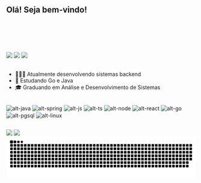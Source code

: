 ## Olá! Seja bem-vindo!

<div style="margin-top: 100px">
  <a href="https://www.linkedin.com/in/guilherme-rodrigues-machado" target="_blank"><img src="https://img.shields.io/badge/-LinkedIn-%230077B5?style=for-the-badge&logo=linkedin&logoColor=white" target="_blank"></a> 
  <a href="mailto:guilhermerodriguesm23@gmail.com"><img src="https://img.shields.io/badge/-Gmail-%23333?style=for-the-badge&logo=gmail&logoColor=white" target="_blank"></a>
  <a href="https://x.com/Guterzao__"><img src ="https://img.shields.io/badge/Twitter-1DA1F2?style=for-the-badge&logo=x&logoColor=white"></a>
</div><br>

- 🧑🏻‍💻 Atualmente desenvolvendo sistemas backend
- 📖 Estudando Go e Java
- 🎓 Graduando em Análise e Desenvolvimento de Sistemas

<div style="display: inline_block"><br>
  <img align="center" alt="alt-java" height="40" width="50" src="https://cdn.jsdelivr.net/gh/devicons/devicon@latest/icons/java/java-original.svg">
  <img align="center" alt="alt-spring" height="40" width="50" src="https://cdn.jsdelivr.net/gh/devicons/devicon@latest/icons/spring/spring-original.svg">
  <img align="center" alt="alt-js" height="40" width="50" src="https://cdn.jsdelivr.net/gh/devicons/devicon@latest/icons/javascript/javascript-original.svg">
  <img align="center" alt="alt-ts" height="40" width="50" src="https://cdn.jsdelivr.net/gh/devicons/devicon@latest/icons/typescript/typescript-original.svg">
  <img align="center" alt="alt-node" height="40" width="50" src="https://cdn.jsdelivr.net/gh/devicons/devicon@latest/icons/nodejs/nodejs-original-wordmark.svg">
  <img align="center" alt="alt-react" height="40" width="50" src="https://cdn.jsdelivr.net/gh/devicons/devicon@latest/icons/react/react-original.svg">
  <img align="center" alt="alt-go" height="40" width="50" src="https://cdn.jsdelivr.net/gh/devicons/devicon@latest/icons/go/go-original.svg">
  <img align="center" alt="alt-pgsql" height="40" width="50" src="https://cdn.jsdelivr.net/gh/devicons/devicon@latest/icons/postgresql/postgresql-original.svg">
  <img align="center" alt="alt-linux" height="40" width="50" src="https://cdn.jsdelivr.net/gh/devicons/devicon@latest/icons/linux/linux-original.svg">
</div>

##

<div>
  <img height="200em" src="https://github-readme-stats.vercel.app/api/top-langs/?username=guilhermerodrigues17&show_icons=true&theme=tokyonight">
  <img height="200em" src="https://github-readme-stats.vercel.app/api?username=guilhermerodrigues17&show_icons=true&theme=tokyonight">
</div>

<picture>
  <source media="(prefers-color-scheme: dark)" srcset="https://raw.githubusercontent.com/platane/platane/output/github-contribution-grid-snake-dark.svg">
  <source media="(prefers-color-scheme: light)" srcset="https://raw.githubusercontent.com/platane/platane/output/github-contribution-grid-snake.svg">
  <img alt="github contribution grid snake animation" src="https://raw.githubusercontent.com/platane/platane/output/github-contribution-grid-snake.svg">
</picture>
